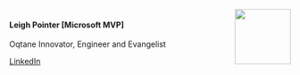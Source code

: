 
<img src="~/shared/authors/leigh-pointer/assets/leigh-pointer.jpg" style="width: 100px; float: right">

#### Leigh Pointer [Microsoft MVP]

Oqtane Innovator, Engineer and Evangelist

[LinkedIn](https://www.linkedin.com/in/leighpointer/)
